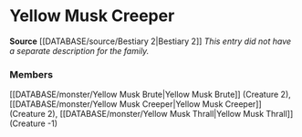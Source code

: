 ﻿---
creature_family: Yellow Musk Creeper
id: '162'
name: Yellow Musk Creeper
rarity: Common
source: '[[DATABASE/source/Bestiary 2|Bestiary 2]]'
type: Creature Family

---
# Yellow Musk Creeper

**Source** [[DATABASE/source/Bestiary 2|Bestiary 2]] 
_This entry did not have a separate description for the family._

### Members

[[DATABASE/monster/Yellow Musk Brute|Yellow Musk Brute]] (Creature 2), [[DATABASE/monster/Yellow Musk Creeper|Yellow Musk Creeper]] (Creature 2), [[DATABASE/monster/Yellow Musk Thrall|Yellow Musk Thrall]] (Creature -1)